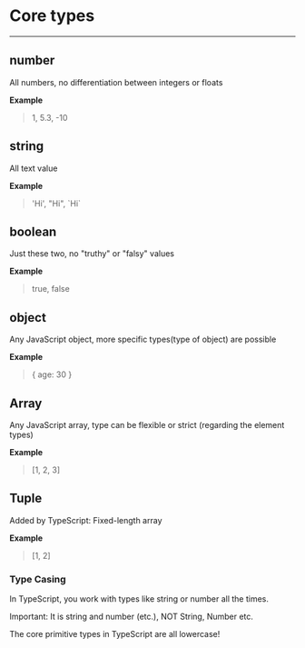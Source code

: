 # Core types
***

## number
All numbers, no differentiation between integers or floats

**Example**
> 1, 5.3, -10

## string
All text value

**Example**
> 'Hi', "Hi", \`Hi\`

## boolean
Just these two, no "truthy" or "falsy" values

**Example**
> true, false

## object
Any JavaScript object, more specific types(type of object) are possible

**Example**
> { age: 30 }

## Array
Any JavaScript array, type can be flexible or strict (regarding the element types)

**Example**
> [1, 2, 3]

## Tuple
Added by TypeScript: Fixed-length array

**Example**
> [1, 2]


### Type Casing
In TypeScript, you work with types like string or number all the times.

Important: It is string and number (etc.), NOT String, Number etc.

The core primitive types in TypeScript are all lowercase!